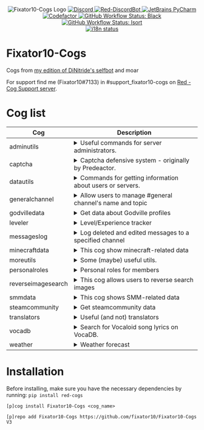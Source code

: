 <p align="center">
    <img alt="Fixator10-Cogs Logo" src="https://Moeka.is-a-good-waifu.com/u2P2sMM.png">
    <a href="https://fixator10.ru/discord">
        <img alt="Discord" src="https://img.shields.io/discord/221158719025709056.svg?style=for-the-badge&logo=discord">
    </a>
    <a href="https://github.com/Cog-Creators/Red-DiscordBot">
        <img alt="Red-DiscordBot" src="https://img.shields.io/badge/Red-DiscordBot-red.svg?style=for-the-badge">
    </a>
    <a href="https://jb.gg/OpenSource">
        <img alt="JetBrains PyCharm" src="https://img.shields.io/badge/JetBrains-PyCharm-18d68c.svg?style=for-the-badge">
    </a>
    <a href="https://www.codefactor.io/repository/github/fixator10/fixator10-cogs">
        <img alt="Codefactor" src="https://www.codefactor.io/repository/github/fixator10/fixator10-cogs/badge?style=for-the-badge">
    </a>
    <a href="https://github.com/ambv/black">
        <img alt="GitHub Workflow Status: Black" 
        src="https://img.shields.io/github/actions/workflow/status/fixator10/Fixator10-Cogs/black.yml?branch=V3&label=Black&style=for-the-badge&labelColor=000">
    </a>
    <a href="https://github.com/timothycrosley/isort">
        <img alt="GitHub Workflow Status: Isort" 
        src="https://img.shields.io/github/actions/workflow/status/fixator10/Fixator10-Cogs/isort.yml?branch=V3&label=Isort&style=for-the-badge&labelColor=ef8336">
    </a>
    <br>
    <a href="https://i18n.fixator10.ru/project/fixator10-cogs">
        <img alt="i18n status" src="https://badges.crowdin.net/fixator10-cogs/localized.svg">
    </a>
</p>

# Fixator10-Cogs
Cogs from [my edition of DiNitride's selfbot](https://github.com/fixator10/Discord-Self-Bot) and moar

For support find me (Fixator10#7133) in #support_fixator10-cogs on [Red - Cog Support server](https://discord.gg/GET4DVk).

# Cog list
| Cog                | Description                                                                                                                                                                                                                                                                                              |
|--------------------|----------------------------------------------------------------------------------------------------------------------------------------------------------------------------------------------------------------------------------------------------------------------------------------------------------|
| adminutils         | <details><summary>Useful commands for server administrators.</summary>Useful commands for server administrators.</details>                                                                                                                                                                               |
| captcha            | <details><summary>Captcha defensive system  - originally by Predeactor.</summary>Captcha defensive system. Another security layout for your server - originally by Predeactor.</details>                                                                                                                 |
| datautils          | <details><summary>Commands for getting information about users or servers.</summary>Commands for getting information about users or servers.</details>                                                                                                                                                   |
| generalchannel     | <details><summary>Allow users to manage #general channel's name and topic</summary>Allow users to manage #general channel's name and topic</details>                                                                                                                                                     |
| godvilledata       | <details><summary>Get data about Godville profiles</summary>Get data about godville.net (russian) and godvillegame.com profiles</details>                                                                                                                                                                |
| leveler            | <details><summary>Level/Experience tracker</summary>Level/Experience tracker<br>Increase activity (or not) on your server with chat exp!</details>                                                                                                                                                       |
| messageslog        | <details><summary>Log deleted and edited messages to a specified channel</summary>Log deleted and edited messages to a specified channel</details>                                                                                                                                                       |
| minecraftdata      | <details><summary>This cog show minecraft-related data</summary>This cog show minecraft-related data<br>Including:<br>  Player's nicks history<br>  Get skin by nickname<br>  Get status of minecraft data-servers</details>                                                                             |
| moreutils          | <details><summary>Some (maybe) useful utils.</summary>Some (maybe) useful utils.</details>                                                                                                                                                                                                               |
| personalroles      | <details><summary>Personal roles for members</summary>Personal roles for members</details>                                                                                                                                                                                                               |
| reverseimagesearch | <details><summary>This cog allows users to reverse search images</summary>This cog allows users to reverse search images</details>                                                                                                                                                                       |
| smmdata            | <details><summary>This cog shows SMM-related data</summary>This cog shows Super Mario Maker-related data. You can check levels and level designers</details>                                                                                                                                             |
| steamcommunity     | <details><summary>Get steamcommunity data</summary>Get steamcommunity data for steam users</details>                                                                                                                                                                                                     |
| translators        | <details><summary>Useful (and not) translators</summary>Useful (and not) translators</details>                                                                                                                                                                                                           |
| vocadb             | <details><summary>Search for Vocaloid song lyrics on VocaDB.</summary>This cog can fetch Vocaloid (and UTAU) song lyrics from VocaDB.net a.k.a. Vocaloid Database.</details>                                                                                                                             |
| weather            | <details><summary>Weather forecast</summary>Weather forecast. Requires "semi-private" DarkSky API key. For more info: https://blog.darksky.net</details>                                                                                                                                                 |

# Installation
Before installing, make sure you have the necessary dependencies by running: `pip install red-cogs`

`[p]cog install Fixator10-Cogs <cog_name>`

`[p]repo add Fixator10-Cogs https://github.com/fixator10/Fixator10-Cogs V3`